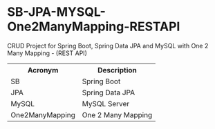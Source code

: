 # SB-JPA-MYSQL-One2ManyMapping-RESTAPI

<p>CRUD Project for Spring Boot, Spring Data JPA and MySQL with One 2 Many Mapping - (REST API)</p>

<table>
  <tbody>
    <tr>
      <th>Acronym</th>
      <th>Description</th>
    </tr>
    <tr>
      <td>SB</td>
      <td>Spring Boot</td>
    </tr>
    <tr>
      <td>JPA</td>
      <td>Spring Data JPA</td>
    </tr>
    <tr>
      <td>MySQL</td>
      <td>MySQL Server</td>
    </tr>
	<tr>
      <td>One2ManyMapping</td>
      <td>One 2 Many Mapping</td>
    </tr>
  </tbody>
</table>
